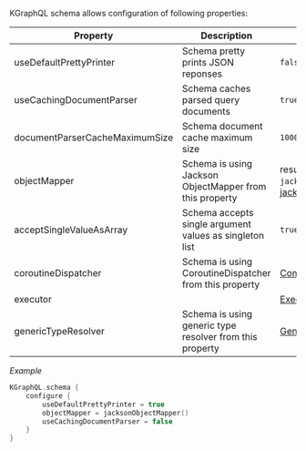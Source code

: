 KGraphQL schema allows configuration of following properties:

| Property | Description | Default value |
|----------|-------------|---------------|
| useDefaultPrettyPrinter |	Schema pretty prints JSON reponses | `false` |
| useCachingDocumentParser | Schema caches parsed query documents | `true` |
| documentParserCacheMaximumSize | Schema document cache maximum size | `1000` |
| objectMapper | Schema is using Jackson ObjectMapper from this property | result of `jacksonObjectMapper()` from [jackson-kotlin-module](https://github.com/FasterXML/jackson-module-kotlin) |
|acceptSingleValueAsArray | Schema accepts single argument values as singleton list | `true`
| coroutineDispatcher | Schema is using CoroutineDispatcher from this property | [CommonPool](https://github.com/Kotlin/kotlinx.coroutines/blob/master/kotlinx-coroutines-core/src/main/kotlin/kotlinx/coroutines/experimental/CommonPool.kt) |
| executor |  | [Executor.Parallel](https://github.com/aPureBase/KGraphQL/blob/master/kgraphql/src/main/kotlin/com/apurebase/kgraphql/schema/execution/Executor.kt) |
| genericTypeResolver | Schema is using generic type resolver from this property | [GenericTypeResolver.DEFAULT](https://github.com/aPureBase/KGraphQL/blob/master/kgraphql/src/main/kotlin/com/apurebase/kgraphql/schema/execution/GenericTypeResolver.kt) |

*Example*

```kotlin
KGraphQL.schema {
    configure {
        useDefaultPrettyPrinter = true
        objectMapper = jacksonObjectMapper()
        useCachingDocumentParser = false
    }
}
```
